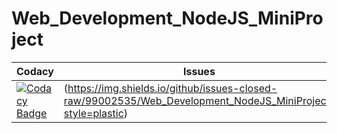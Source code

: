 # Web_Development_NodeJS_MiniProject

|Codacy|Issues|
|------|------|
|[![Codacy Badge](https://app.codacy.com/project/badge/Grade/cd5e2761c063480b88cdb3721248ed9a)](https://www.codacy.com/gh/99002535/Web_Development_NodeJS_MiniProject/dashboard?utm_source=github.com&amp;utm_medium=referral&amp;utm_content=99002535/Web_Development_NodeJS_MiniProject&amp;utm_campaign=Badge_Grade)|(https://img.shields.io/github/issues-closed-raw/99002535/Web_Development_NodeJS_MiniProject?style=plastic)|
